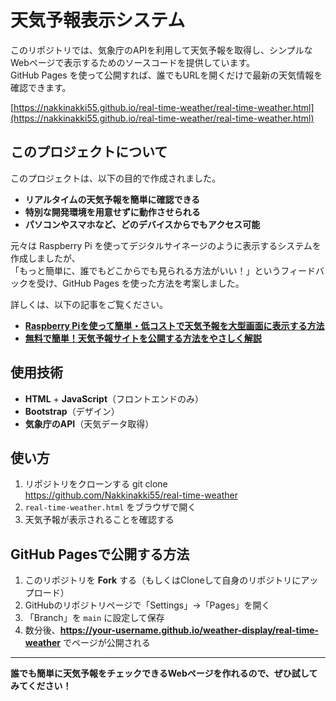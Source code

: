 # 天気予報表示システム

このリポジトリでは、気象庁のAPIを利用して天気予報を取得し、シンプルなWebページで表示するためのソースコードを提供しています。  
GitHub Pages を使って公開すれば、誰でもURLを開くだけで最新の天気情報を確認できます。

[https://nakkinakki55.github.io/real-time-weather/real-time-weather.html](https://nakkinakki55.github.io/real-time-weather/real-time-weather.html)

## このプロジェクトについて

このプロジェクトは、以下の目的で作成されました。

- **リアルタイムの天気予報を簡単に確認できる**
- **特別な開発環境を用意せずに動作させられる**
- **パソコンやスマホなど、どのデバイスからでもアクセス可能**

元々は Raspberry Pi を使ってデジタルサイネージのように表示するシステムを作成しましたが、  
「もっと簡単に、誰でもどこからでも見られる方法がいい！」というフィードバックを受け、GitHub Pages を使った方法を考案しました。

詳しくは、以下の記事をご覧ください。

- **[Raspberry Piを使って簡単・低コストで天気予報を大型画面に表示する方法](https://qiita.com/nishifeoda/items/6d7fecb8dcc4c3bbad21)**  
- **[無料で簡単！天気予報サイトを公開する方法をやさしく解説](https://qiita.com/nishifeoda/items/de3e8b7081a9381c0ce7)**  

## 使用技術

- **HTML** + **JavaScript**（フロントエンドのみ）
- **Bootstrap**（デザイン）
- **気象庁のAPI**（天気データ取得）

## 使い方

1. リポジトリをクローンする  git clone https://github.com/Nakkinakki55/real-time-weather
2. `real-time-weather.html` をブラウザで開く
3. 天気予報が表示されることを確認する

## GitHub Pagesで公開する方法

1. このリポジトリを **Fork** する（もしくはCloneして自身のリポジトリにアップロード）
2. GitHubのリポジトリページで「Settings」→「Pages」を開く
3. 「Branch」を `main` に設定して保存
4. 数分後、**https://your-username.github.io/weather-display/real-time-weather** でページが公開される


---

**誰でも簡単に天気予報をチェックできるWebページを作れるので、ぜひ試してみてください！**

